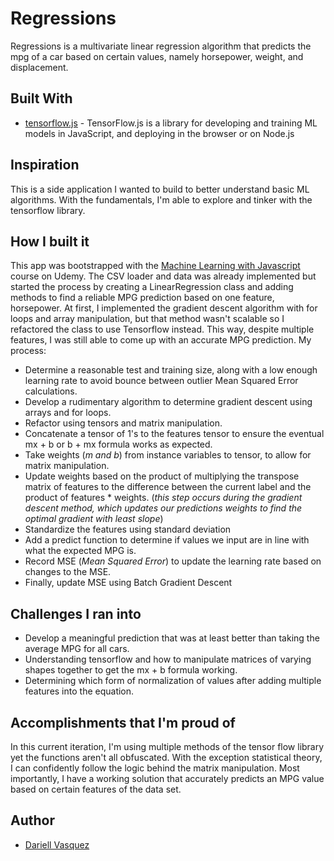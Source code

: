 # Regressions

Regressions is a multivariate linear regression algorithm that predicts the mpg of a car based on certain values, namely horsepower, weight, and displacement.

## Built With

* [tensorflow.js](https://www.tensorflow.org/js) - TensorFlow.js is a library for developing and training ML models in JavaScript, and deploying in the browser or on Node.js


## Inspiration
This is a side application I wanted to build to better understand basic ML algorithms. With the fundamentals, I'm able to explore and tinker with the tensorflow library.

## How I built it
This app was bootstrapped with the [Machine Learning with Javascript](https://www.udemy.com/machine-learning-with-javascript/learn/lecture/12279722#overview) course on Udemy. The CSV loader and data was already implemented but started the process by creating a LinearRegression class and adding methods to find a reliable MPG prediction based on one feature, horsepower. At first, I implemented the gradient descent algorithm with for loops and array manipulation, but that method wasn't scalable so I refactored the class to use Tensorflow instead. This way, despite multiple features, I was still able to come up with an accurate MPG prediction. My process:
 * Determine a reasonable test and training size, along with a low enough learning rate to avoid bounce between outlier Mean Squared Error calculations. 
 * Develop a rudimentary algorithm to determine gradient descent using arrays and for loops.
 * Refactor using tensors and matrix manipulation.
 * Concatenate a tensor of 1's to the features tensor to ensure the eventual mx + b or b + mx formula works as expected.
 * Take weights (*m and b*) from instance variables to tensor, to allow for matrix manipulation.
 * Update weights based on the product of multiplying the transpose matrix of features to the difference between the current label and the product of features * weights. (*this step occurs during the gradient descent method, which updates our predictions weights to find the optimal gradient with least slope*)
 * Standardize the features using standard deviation
 * Add a predict function to determine if values we input are in line with what the expected MPG is.
 * Record MSE (*Mean Squared Error*) to update the learning rate based on changes to the MSE.
 * Finally, update MSE using Batch Gradient Descent 


## Challenges I ran into
* Develop a meaningful prediction that was at least better than taking the average MPG for all cars.
* Understanding tensorflow and how to manipulate matrices of varying shapes together to get the mx + b formula working.
* Determining which form of normalization of values after adding multiple features into the equation.

## Accomplishments that I'm proud of
In this current iteration, I'm using multiple methods of the tensor flow library yet the functions aren't all obfuscated. With the exception statistical theory, I can confidently follow the logic behind the matrix manipulation. Most importantly, I have a working solution that accurately predicts an MPG value based on certain features of the data set.

## Author

- [Dariell Vasquez](https://github.com/Dquez)